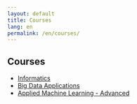 ```yaml
---
layout: default
title: Courses
lang: en
permalink: /en/courses/
---
```


<style type="text/css" media="screen">
  .container {
    margin: 10px auto;
    max-width: 600px;
    text-align: center;
  }
  h1 {
    margin: 30px 0;
    font-size: 4em;
    line-height: 1;
    letter-spacing: -1px;
  }
</style>


## Courses

- [Informatics](/en/courses/co/informatica/)
- [Big Data Applications](/en/courses/co/bigdata/)
- [Applied Machine Learning - Advanced](/en/courses/co/appliedML/)
